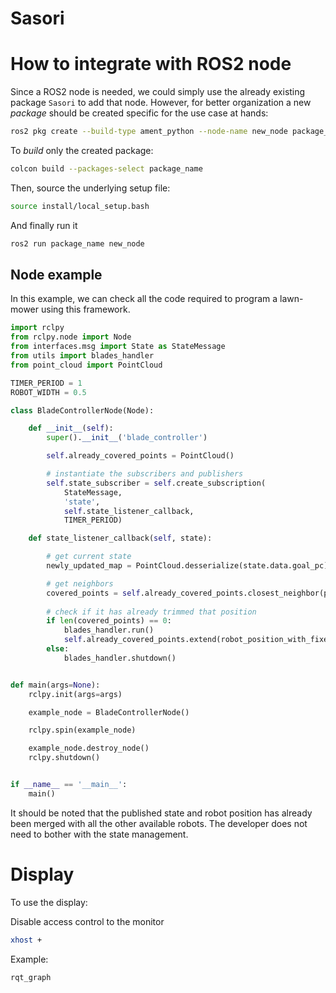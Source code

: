# Sasori



# How to integrate with ROS2 node

Since a ROS2 node is needed, we could simply use the already existing package ``Sasori`` to add that node. However, for better organization a new *package* should be created specific for the use case at hands:

```bash
ros2 pkg create --build-type ament_python --node-name new_node package_name
```

To *build* only the created package:

```bash
colcon build --packages-select package_name
```

Then, source the underlying setup file:

```bash
source install/local_setup.bash
```

And finally run it

```bash
ros2 run package_name new_node
```

## Node example

In this example, we can check all the code required to program a lawn-mower using this framework.

```python
import rclpy
from rclpy.node import Node
from interfaces.msg import State as StateMessage
from utils import blades_handler
from point_cloud import PointCloud

TIMER_PERIOD = 1
ROBOT_WIDTH = 0.5

class BladeControllerNode(Node):

    def __init__(self):
        super().__init__('blade_controller')

        self.already_covered_points = PointCloud()

        # instantiate the subscribers and publishers
        self.state_subscriber = self.create_subscription(
            StateMessage,
            'state',
            self.state_listener_callback,
            TIMER_PERIOD)

    def state_listener_callback(self, state):

        # get current state
        newly_updated_map = PointCloud.desserialize(state.data.goal_pc)

        # get neighbors
        covered_points = self.already_covered_points.closest_neighbor(point=state.data.robot_position, max_radius=ROBOT_WIDTH)
        
        # check if it has already trimmed that position
        if len(covered_points) == 0:
            blades_handler.run()
            self.already_covered_points.extend(robot_position_with_fixed_reference)
        else:
            blades_handler.shutdown()


def main(args=None):
    rclpy.init(args=args)

    example_node = BladeControllerNode()

    rclpy.spin(example_node)

    example_node.destroy_node()
    rclpy.shutdown()


if __name__ == '__main__':
    main()
```

It should be noted that the published state and robot position has already been merged with all the other available robots. The developer does not need to bother with the state management.

# Display

To use the display:

Disable access control to the monitor
```bash
xhost +
```

Example:
```bash
rqt_graph
```
